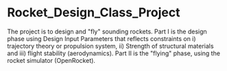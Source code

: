 # Rocket_Design_Class_Project
The project is to design and "fly" sounding rockets. Part I is the design phase using Design Input Parameters that reflects constraints on i) trajectory theory or propulsion system, ii) Strength of structural materials and iii) flight stability (aerodynamics). Part II is the "flying" phase, using the rocket simulator (OpenRocket).
